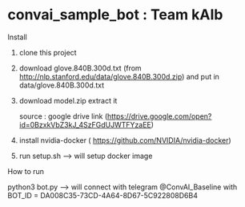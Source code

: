 # convai_sample_bot : Team kAIb

Install 

1) clone this project
2) download glove.840B.300d.txt (from http://nlp.stanford.edu/data/glove.840B.300d.zip) and put in data/glove.840B.300d.txt
3) download model.zip extract it
    
    source : google drive link (https://drive.google.com/open?id=0BzxkVbZ3kJ_4SzFGdUJWTFYzaEE)

4) install nvidia-docker ( https://github.com/NVIDIA/nvidia-docker)

5) run setup.sh --> will setup docker image

How to run

python3 bot.py --> will connect with telegram @ConvAI_Baseline with BOT_ID = DA008C35-73CD-4A64-8D67-5C922808D6B4
